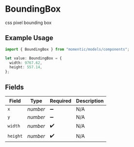 # BoundingBox

css pixel bounding box

## Example Usage

```typescript
import { BoundingBox } from "momentic/models/components";

let value: BoundingBox = {
  width: 9767.62,
  height: 557.14,
};
```

## Fields

| Field              | Type               | Required           | Description        |
| ------------------ | ------------------ | ------------------ | ------------------ |
| `x`                | *number*           | :heavy_minus_sign: | N/A                |
| `y`                | *number*           | :heavy_minus_sign: | N/A                |
| `width`            | *number*           | :heavy_check_mark: | N/A                |
| `height`           | *number*           | :heavy_check_mark: | N/A                |
